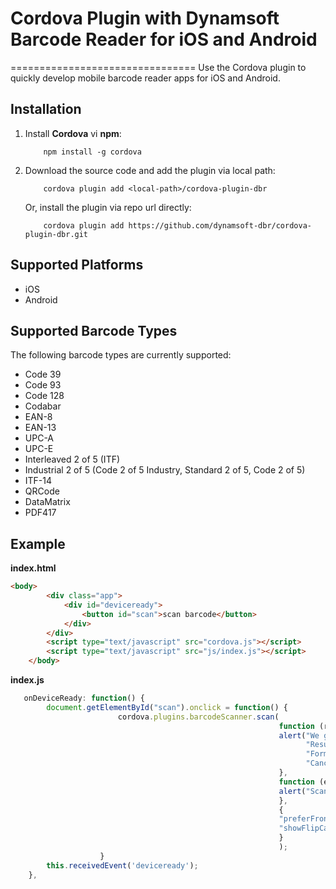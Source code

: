 # Cordova Plugin with Dynamsoft Barcode Reader for iOS and Android
================================
Use the Cordova plugin to quickly develop mobile barcode reader apps for iOS and Android.

## Installation
1. Install **Cordova** vi **npm**:

    ```  
        npm install -g cordova
    ```

2. Download the source code and add the plugin via local path:

    ```
        cordova plugin add <local-path>/cordova-plugin-dbr
    ```

   Or, install the plugin via repo url directly:
    ```
        cordova plugin add https://github.com/dynamsoft-dbr/cordova-plugin-dbr.git
    ```

## Supported Platforms

- iOS
- Android

## Supported Barcode Types ##
The following barcode types are currently supported:

* Code 39
* Code 93
* Code 128
* Codabar
* EAN-8
* EAN-13
* UPC-A
* UPC-E
* Interleaved 2 of 5 (ITF)
* Industrial 2 of 5 (Code 2 of 5 Industry, Standard 2 of 5, Code 2 of 5)
* ITF-14 
* QRCode
* DataMatrix
* PDF417

## Example

**index.html**

```html
<body>
        <div class="app">
            <div id="deviceready">
                <button id="scan">scan barcode</button>
            </div>
        </div>
        <script type="text/javascript" src="cordova.js"></script>
        <script type="text/javascript" src="js/index.js"></script>
    </body>
```

**index.js**

```js
   onDeviceReady: function() {
        document.getElementById("scan").onclick = function() {
                        cordova.plugins.barcodeScanner.scan(
                                                            function (result) {
                                                            alert("We got a barcode\n" +
                                                                  "Result: " + result.text + "\n" +
                                                                  "Format: " + result.format + "\n" +
                                                                  "Cancelled: " + result.cancelled);
                                                            },
                                                            function (error) {
                                                            alert("Scanning failed: " + error);
                                                            },
                                                            {
                                                            "preferFrontCamera" : false, // iOS and Android
                                                            "showFlipCameraButton" : true, // iOS and Android
                                                            }
                                                            );
                    }
        this.receivedEvent('deviceready');
    },
```

